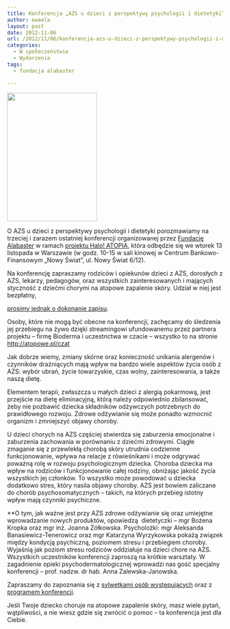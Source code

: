 ```yaml
---
title: Konferencja „AZS u dzieci z perspektywy psychologii i dietetyki”
author: ewaela
layout: post
date: 2012-11-06
url: /2012/11/06/konferencja-azs-u-dzieci-z-perspektywy-psychologii-i-dietetyki/
categories:
  - W społeczeństwie
  - Wydarzenia
tags:
  - fundacja alabaster

---
```

[<img src="http://blog.atopowe.pl/wp-content/uploads/2012/11/Zaproszenie_13-11_01-210x300.jpg" alt="" width="210" height="300" class="alignleft size-medium wp-image-3082" />][1]

O AZS u dzieci z perspektywy psychologii i dietetyki porozmawiamy na trzeciej i zarazem ostatniej konferencji organizowanej przez [Fundację Alabaster][2] w ramach [projektu Halo! ATOPIA][3], która odbędzie się we wtorek 13 listopada w Warszawie (w godz. 10-15 w sali kinowej w Centrum Bankowo-Finansowym &#8222;Nowy Świat&#8221;, ul. Nowy Świat 6/12). 

<!--more-->Na konferencję zapraszamy rodziców i opiekunów dzieci z AZS, dorosłych z AZS, lekarzy, pedagogów, oraz wszystkich zainteresowanych i mających styczność z dziećmi chorymi na atopowe zapalenie skóry. Udział w niej jest bezpłatny, 

[prosimy jednak o dokonanie zapisu][4].

Osoby, które nie mogą być obecne na konferencji, zachęcamy do śledzenia jej przebiegu na żywo dzięki streamingowi ufundowanemu przez partnera projektu &#8211; firmę Bioderma i uczestnctwa w czacie &#8211; wszystko to na stronie <http://atopowe.pl/czat>

Jak dobrze wiemy, zmiany skórne oraz konieczność unikania alergenów i czynników drażniących mają wpływ na bardzo wiele aspektów życia osób z AZS: wybór ubrań, życie towarzyskie, czas wolny, zainteresowania, a także naszą dietę. 

Elementem terapii, zwłaszcza u małych dzieci z alergią pokarmową, jest przejście na dietę eliminacyjną, którą należy odpowiednio zbilansować, żeby nie pozbawić dziecka składników odżywczych potrzebnych do prawidłowego rozwoju. Zdrowe odżywianie się może ponadto wzmocnić organizm i zmniejszyć objawy choroby.

U dzieci chorych na AZS częściej stwierdza się zaburzenia emocjonalne i zaburzenia zachowania w porównaniu z dziećmi zdrowymi. Ciągłe zmaganie się z przewlekłą chorobą skóry utrudnia codzienne funkcjonowanie, wpływa na relacje z rówieśnikami i może odgrywać poważną rolę w rozwoju psychologicznym dziecka. Choroba dziecka ma wpływ na rodziców i funkcjonowanie całej rodziny, obniżając jakość życia wszystkich jej członków. To wszystko może powodować u dziecka dodatkowo stres, który nasila objawy choroby. AZS jest bowiem zaliczane do chorób psychosomatycznych – takich, na których przebieg istotny wpływ mają czynniki psychiczne.

**O tym, jak ważne jest przy AZS zdrowe odżywianie się oraz umiejętne wprowadzanie nowych produktów, opowiedzą  dietetyczki &#8211; mgr Bożena Kropka oraz mgr inż. Joanna Żółkowska. Psycholożki: mgr Aleksanda Banasiewicz-Tenerowicz oraz mgr Katarzyna Wyrzykowska pokażą związek między kondycją psychiczną, poziomem stresu i przebiegiem choroby. Wyjaśnią jak poziom stresu rodziców oddziałuje na dzieci chore na AZS. Wszystkich uczestników konferencji zaproszą na krótkie warsztaty. W zagadnienie opieki psychodermatologicznej wprowadzi nas gość specjalny konferencji &#8211; prof. nadzw. dr hab. Anna Zalewska-Janowska.</p> 

Zapraszamy do zapoznania się z [sylwetkami osób występujących][5] oraz z [programem konferencji][6].</strong>

Jeśli Twoje dziecko choruje na atopowe zapalenie skóry, masz wiele pytań, wątpliwości, a nie wiesz gdzie się zwrócić o pomoc – ta konferencja jest dla Ciebie.

 [1]: http://blog.atopowe.pl/wp-content/uploads/2012/11/Zaproszenie_13-11_01.jpg
 [2]: http://fundacja-alabaster.org
 [3]: http://haloatopia.pl
 [4]: http://haloatopia.pl/home/20121113/
 [5]: http://haloatopia.pl/specjalisci/
 [6]: http://haloatopia.pl/txt/program_-_konferencja_w_Warszawie_13_listopada.pdf